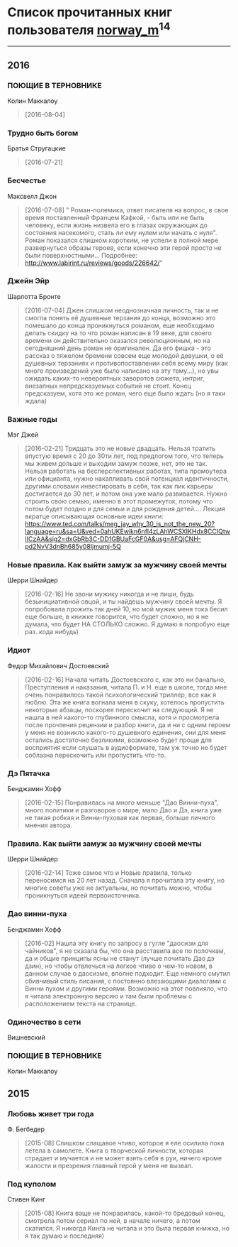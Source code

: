 # Список прочитанных книг пользователя [norway_m](http://vk.com/id8345201)<sup>14</sup>
---

## 2016

### ПОЮЩИЕ В ТЕРНОВНИКЕ
Колин Маккалоу
> [2016-08-04] 


### Трудно быть богом
Братья Стругацкие
> [2016-07-21] 


### Бесчестье
Максвелл Джон
> [2016-07-08] " Роман-полемика, ответ писателя на вопрос, в свое время поставленный Францем Кафкой, - быть или не быть человеку, если жизнь низвела его в глазах окружающих до состояния насекомого, стать ли ему нулем или начать с нуля". Роман показался слишком коротким, не успели в полной мере развернуться образы героев, если конечно эти герой просто не были поверхностными...
> Подробнее: http://www.labirint.ru/reviews/goods/226642/"


### Джейн Эйр
Шарлотта Бронте
> [2016-07-04] Джен слишком неоднозначная личность, так и не смогла понять её душевные терзания до конца, возможно это помешало до конца проникнуться романом, еще необходимо делать скидку на то что роман написан в 19 веке, для своего времени он действительно оказался революционным, но на сегодняшний день роман не оригинален. Да его фишка -  это рассказ о тяжелом бремени совсем еще молодой девушки, о её душевных терзаниях и противопоставлении себя всему миру (как много произведений уже было написано на эту тему...), но увы ожидать каких-то невероятных заворотов  сюжета, интриг, внезапных непредсказуемых событий не стоит. Конец предсказуем, хотя это же роман, чего еще было ждать (но я таки ждала)


### Важные годы
Мэг Джей
> [2016-02-21] Тридцать это не новые двадцать. Нельзя тратить впустую время с 20 до 30ти лет, под предлогом того, что теперь мы живем дольше и выходим замуж позже, нет, это не так. Нельзя работать на бесперспективных работах, типа промоутера или официанта, нужно накапливать свой потенциал идентичности, другими словами инвестировать в себя, так как пик карьеры достигается до 30 лет, и потом она уже мало развивается. Нужно строить свою семью, именно в этот промежуток, потому что потом будет поздно и для семьи и для рождения детей.... Лекция вкратце описывающая основные идеи книги: https://www.ted.com/talks/meg_jay_why_30_is_not_the_new_20?language=ru&sa=U&ved=0ahUKEwikn6nfl4zLAhWCSXIKHdx8CCIQtwIICzAA&sig2=dxGbRb3C-DD1GBUaFcGF0A&usg=AFQjCNH-pd2NvV3dnBh685y08Ijmumj-5Q


### Новые правила. Как выйти замуж за мужчину своей мечты
Шерри Шнайдер
> [2016-02-16] Не звони мужику никогда и не пиши, будь безынициативной овцой, и ты найдешь мужчину своей мечты. Я попробовала прожить так дней 10, но мой мужик меня тока бесил еще больше, в книжке говорится, что будет сложно, но я не думала, что будет НА СТОЛЬКО сложно. Я думаю я попробую еще раз..кода нибудь)


### Идиот
Федор Михайлович Достоевский
> [2016-02-16] Начала читать Достоевского с, как это ни банально, Преступления и наказания, читала П. и Н. еще в школе, тогда мне очень понравилось такой психологический триллер, все как я люблю. Эта же книга вогнала меня в скуку, хотелось пропустить некоторые абзацы, поскорее перескочит на следующий. Я не нашла в ней какого-то глубинного смысла, хотя и просмотрела после прочтения рецензии и разбор книги, да и ни с одним героем у меня не возникло какого-то душевного единения, они для меня остались достаточно безликими, возможно будет проще для восприятия если слушать в аудиоформате, там уж точно не будет соблазна перескочить или пропустить что-то.


### Дэ Пятачка
Бенджамин Хофф
> [2016-02-15] Понравилась на много меньше "Дао Винни-пуха", много политики и разговоров о мире, мало Дао и Дэ, книга уже не такая робкая и Винни-пуховая как первая, больше личного мнения автора.


### Правила. Как выйти замуж за мужчину своей мечты
Шерри Шнайдер
> [2016-02-14] Тоже самое что и Новые правила, только переносимся на 20 лет назад. Сначала я прочитала эту книгу, но многие советы уже не актуальны, но почитать можно, чтобы проникнуться идеей первоисточника.


### Дао винни-пуха
Бенджамин Хофф
> [2016-02] Нашла эту книгу по запросу в гугле "даосизм для чайников", я не сказала бы, что она расставила все по полочкам, да и общие принципы ясны не станут (лучше почитать Дао дэ дзин), но чтобы отвлечься на легкое чтиво о чем-то новом, в данном случае о даосизме, вполне подходит. Еще немного смутил сбивчивый стиль писания, с постоянно влезающими диалогами с Винни пухом и другими героями. Возможно на этот повлияло, что я читала электронную версию и там были проблемы с расположением текста на странице.


### Одиночество в сети
Вишневский


### ПОЮЩИЕ В ТЕРНОВНИКЕ
Колин Маккалоу



## 2015

### Любовь живет три года
Ф. Бегбедер
> [2015-08] Слишком слащавое чтиво, которое я еле осилила пока летела в самолете. Книга о творческой личности, которая страдает и мучается и не может взять себя в руи, ничего кроме жалости и презрения главный герой у меня не вызвал.


### Под куполом
Стивен Кинг
> [2015-08] Книга ваще не понравилась, какой-то бредовый конец, смотрела потом сериал по ней, в начале ничего, а потом скатился. Я никогда Кинга не читала и это была первая книжка, но я так думаю и последняя)



